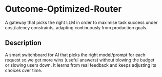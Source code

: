 # Outcome-Optimized-Router
A gateway that picks the right LLM in order to maximise task success under cost/latency constraints, adapting continuously from production goals.

## Description
A smart switchboard for AI that picks the right model/prompt for each request so we get more wins (useful answers) without blowing the budget or slowing users down. It learns from real feedback and keeps adjusting its choices over time.